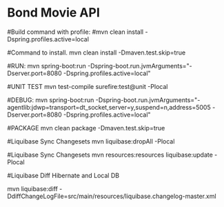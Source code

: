 # Bond Movie API

#Build command with profile:
#mvn clean install -Dspring.profiles.active=local

#Command to install.
mvn clean install -Dmaven.test.skip=true

#RUN:
mvn spring-boot:run -Dspring-boot.run.jvmArguments="-Dserver.port=8080 -Dspring.profiles.active=local"

#UNIT TEST
mvn test-compile surefire:test@unit -Plocal

#DEBUG:
mvn spring-boot:run -Dspring-boot.run.jvmArguments="-agentlib:jdwp=transport=dt_socket,server=y,suspend=n,address=5005 -Dserver.port=8080 -Dspring.profiles.active=local"

#PACKAGE
mvn clean package -Dmaven.test.skip=true

#Liquibase Sync Changesets
mvn liquibase:dropAll -Plocal

#Liquibase Sync Changesets
mvn resources:resources liquibase:update -Plocal

#Liquibase Diff Hibernate and Local DB

mvn liquibase:diff -DdiffChangeLogFile=src/main/resources/liquibase.changelog-master.xml


